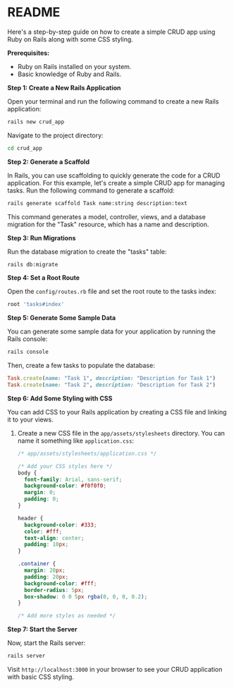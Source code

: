 # README

Here's a step-by-step guide on how to create a simple CRUD app using Ruby on Rails along with some CSS styling.

**Prerequisites:**
- Ruby on Rails installed on your system.
- Basic knowledge of Ruby and Rails.

**Step 1: Create a New Rails Application**

Open your terminal and run the following command to create a new Rails application:

```bash
rails new crud_app
```

Navigate to the project directory:

```bash
cd crud_app
```

**Step 2: Generate a Scaffold**

In Rails, you can use scaffolding to quickly generate the code for a CRUD application. For this example, let's create a simple CRUD app for managing tasks. Run the following command to generate a scaffold:

```bash
rails generate scaffold Task name:string description:text
```

This command generates a model, controller, views, and a database migration for the "Task" resource, which has a name and description.

**Step 3: Run Migrations**

Run the database migration to create the "tasks" table:

```bash
rails db:migrate
```

**Step 4: Set a Root Route**

Open the `config/routes.rb` file and set the root route to the tasks index:

```ruby
root 'tasks#index'
```

**Step 5: Generate Some Sample Data**

You can generate some sample data for your application by running the Rails console:

```bash
rails console
```

Then, create a few tasks to populate the database:

```ruby
Task.create(name: "Task 1", description: "Description for Task 1")
Task.create(name: "Task 2", description: "Description for Task 2")
```

**Step 6: Add Some Styling with CSS**

You can add CSS to your Rails application by creating a CSS file and linking it to your views.

1. Create a new CSS file in the `app/assets/stylesheets` directory. You can name it something like `application.css`:

   ```css
   /* app/assets/stylesheets/application.css */

   /* Add your CSS styles here */
   body {
     font-family: Arial, sans-serif;
     background-color: #f0f0f0;
     margin: 0;
     padding: 0;
   }

   header {
     background-color: #333;
     color: #fff;
     text-align: center;
     padding: 10px;
   }

   .container {
     margin: 20px;
     padding: 20px;
     background-color: #fff;
     border-radius: 5px;
     box-shadow: 0 0 5px rgba(0, 0, 0, 0.2);
   }

   /* Add more styles as needed */
   ```

**Step 7: Start the Server**

Now, start the Rails server:

```bash
rails server
```

Visit `http://localhost:3000` in your browser to see your CRUD application with basic CSS styling.

